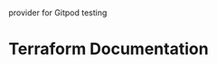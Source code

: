 # <Provider>

<Provider> provider for Gitpod testing

<!-- toc -->
<!-- tocstop -->

# Terraform Documentation

<!-- BEGIN_TF_DOCS -->
<!-- END_TF_DOCS -->
